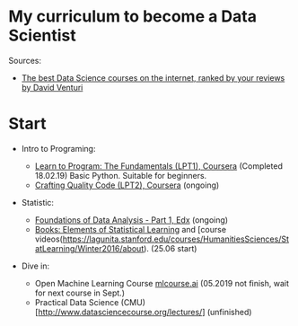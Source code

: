# My curriculum to become a Data Scientist

Sources: 
-  [The best Data Science courses on the internet, ranked by your reviews by David Venturi](https://medium.freecodecamp.org/the-best-data-science-courses-on-the-internet-ranked-by-your-reviews-6dc5b910ea40)

# Start
- Intro to Programing:
  + [Learn to Program: The Fundamentals (LPT1), Coursera](https://www.coursera.org/learn/learn-to-program?ranMID=40328&ranEAID=SAyYsTvLiGQ&ranSiteID=SAyYsTvLiGQ-qSTAXt0dei.W4C0iD9fEUg&siteID=SAyYsTvLiGQ-qSTAXt0dei.W4C0iD9fEUg&utm_content=10&utm_medium=partners&utm_source=linkshare&utm_campaign=SAyYsTvLiGQ)
  (Completed 18.02.19) Basic Python. Suitable for beginners.
  + [Crafting Quality Code (LPT2), Coursera](https://www.coursera.org/learn/program-code?ranMID=40328&ranEAID=SAyYsTvLiGQ&ranSiteID=SAyYsTvLiGQ-r7k.081Mxf4dNjCQDKd9rQ&siteID=SAyYsTvLiGQ-r7k.081Mxf4dNjCQDKd9rQ&utm_content=10&utm_medium=partners&utm_source=linkshare&utm_campaign=SAyYsTvLiGQ) (ongoing)

- Statistic:
  + [Foundations of Data Analysis - Part 1, Edx](https://courses.edx.org/courses/course-v1:UTAustinX+UT.7.11x+2T2017/course/) (ongoing)
  + [Books: Elements of Statistical Learning](https://web.stanford.edu/~hastie/Papers/ESLII.pdf) and [course videos(https://lagunita.stanford.edu/courses/HumanitiesSciences/StatLearning/Winter2016/about). (25.06 start)
  
- Dive in:
  + Open Machine Learning Course [mlcourse.ai](https://mlcourse.ai/) (05.2019 not finish, wait for next course in Sept.)
  + Practical Data Science (CMU) [http://www.datasciencecourse.org/lectures/] (unfinished)


